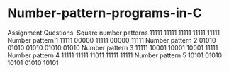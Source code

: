 # Number-pattern-programs-in-C
Assignment Questions:
Square number patterns
     11111
     11111
     11111
     11111
     11111
Number pattern 1
     11111
     00000
     11111
     00000
     11111
Number pattern 2
     01010
     01010
     01010
     01010
     01010
Number pattern 3
     11111
     10001
     10001
     10001
     11111
Number pattern 4
     11111
     11111
     11011
     11111
     11111
Number pattern 5
     10101
     01010
     10101
     01010
     10101
